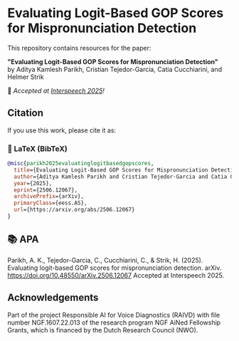 # Evaluating Logit-Based GOP Scores for Mispronunciation Detection
 
This repository contains resources for the paper:
 
**"Evaluating Logit-Based GOP Scores for Mispronunciation Detection"**  
by Aditya Kamlesh Parikh, Cristian Tejedor-Garcia, Catia Cucchiarini, and Helmer Strik
 
📣 _Accepted at [Interspeech 2025](https://www.interspeech2025.org)!_
 
## Citation
 
If you use this work, please cite it as:
 
### 📄 LaTeX (BibTeX)
```bibtex
@misc{parikh2025evaluatinglogitbasedgopscores,
  title={Evaluating Logit-Based GOP Scores for Mispronunciation Detection}, 
  author={Aditya Kamlesh Parikh and Cristian Tejedor-Garcia and Catia Cucchiarini and Helmer Strik},
  year={2025},
  eprint={2506.12067},
  archivePrefix={arXiv},
  primaryClass={eess.AS},
  url={https://arxiv.org/abs/2506.12067}
}
```

## 📚 APA
Parikh, A. K., Tejedor-Garcia, C., Cucchiarini, C., & Strik, H. (2025). Evaluating logit-based GOP scores for mispronunciation detection. arXiv. https://doi.org/10.48550/arXiv.2506.12067
Accepted at Interspeech 2025.
 
 
## Acknowledgements
 
Part of the project Responsible AI for Voice Diagnostics (RAIVD) with file number NGF.1607.22.013 of the research program NGF AiNed Fellowship Grants, which is financed by the Dutch Research Council (NWO).